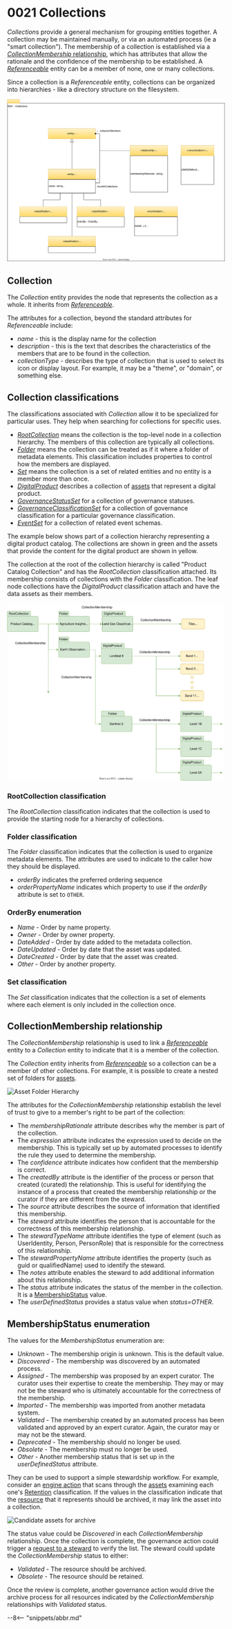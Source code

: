 <!-- SPDX-License-Identifier: CC-BY-4.0 -->
<!-- Copyright Contributors to the Egeria project. -->

# 0021 Collections

*Collection*s provide a general mechanism for grouping entities together.  A collection may be maintained manually, or via an automated process (ie a "smart collection").  The membership of a collection is established via a [*CollectionMembership* relationship](#collectionmembership-relationship), which has attributes that allow the rationale and the confidence of the membership to be established. A [*Referenceable*](/types/0/0010-Base-Model) entity can be a member of none, one or many collections.  

Since a collection is a *Referenceable* entity, collections can be organized into hierarchies - like a directory structure on the filesystem.


![UML](0021-Collections.svg)

## Collection

The *Collection* entity provides the node that represents the collection as a whole.  It inherits from [*Referenceable*](/types/0/0010-Base-Model).

The attributes for a collection, beyond the standard attributes for *Referenceable* include:

* *name* - this is the display name for the collection
* *description* - this is the text that describes the characteristics of the members that are to be found in the collection.
* *collectionType* - describes the type of collection that is used to select its icon or display layout.  For example, it may be a "theme", or "domain", or something else.

## Collection classifications

The classifications associated with *Collection* allow it to be specialized for particular uses.  They help when searching for collections for specific uses.

* [*RootCollection*](#root-collection-classification) means the collection is the top-level node in a collection hierarchy.  The members of this collection are typically all collections.
* [*Folder*](#folder-classification) means the collection can be treated as if it where a folder of metadata elements.  This classification includes properties to control how the members are displayed.
* [*Set*](#set-classification) means the collection is a set of related entities and no entity is a member more than once.
* [*DigitalProduct*](/types/7/0710-Digital-Service) describes a collection of [assets](/concepts/asset) that represent a digital product.
* [*GovernanceStatusSet*](/types/4/0421-Governance-Classification-Levels) for a collection of governance statuses.
* [*GovernanceClassificationSet*](/types/4/0421-Governance-Classification-Levels) for a collection of governance classification for a particular governance classification.
* [*EventSet*](/types/5/0421-Governance-Classification-Levels) for a collection of related event schemas.

The example below shows part of a collection hierarchy representing a digital product catalog.  The collections are shown in green and the assets that provide the content for the digital product are shown in yellow.

The collection at the root of the collection hierarchy is called "Product Catalog Collection" and has the *RootCollection* classification attached.  Its membership consists of collections with the *Folder* classification.  The leaf node collections have the *DigitalProduct* classification attach and have the data assets as their members.

![Collection Hierarchy](collection-hierarchy-example.svg)

### RootCollection classification

The *RootCollection* classification indicates that the collection is used to provide the starting node for a hierarchy of collections.

### Folder classification

The *Folder* classification indicates that the collection is used to organize metadata elements.  The attributes are used to indicate to the caller how they should be displayed.

* *orderBy* indicates the preferred ordering sequence
* *orderPropertyName* indicates which property to use if the *orderBy* attribute is set to `OTHER`.

### OrderBy enumeration

* *Name* - Order by name property.
* *Owner* - Order by owner property.
* *DateAdded* - Order by date added to the metadata collection.
* *DateUpdated* - Order by date that the asset was updated.
* *DateCreated* - Order by date that the asset was created.
* *Other* - Order by another property.

### Set classification

The *Set* classification indicates that the collection is a set of elements where each element is only included in the collection once.

## CollectionMembership relationship

The *CollectionMembership* relationship is used to link a [*Referenceable*](/types/0/0010-Base-Model) entity to a *Collection* entity to indicate that it is a member of the collection.

The *Collection* entity inherits from [*Referenceable*](/types/0/0010-Base-Model) so a collection can be a member of other collections.  For example, it is possible to create a nested set of folders for [assets](/concepts/assets).

![Asset Folder Hierarchy](asset-folder-hierarchy.svg)

The attributes for the *CollectionMembership* relationship establish the level of trust to give to a member's right to be part of the collection:

* The *membershipRationale* attribute describes why the member is part of the collection.
* The *expression* attribute indicates the expression used to decide on the membership.  This is typically set up by automated processes to identify the rule they used to determine the membership.
* The *confidence* attribute indicates how confident that the membership is correct.
* The *createdBy* attribute is the identifier of the process or person that created (curated) the relationship.  This is useful for identifying the instance of a process that created the membership relationship or the curator if they are different from the steward.
* The *source* attribute describes the source of information that identified this membership.
* The *steward* attribute identifies the person that is accountable for the correctness of this membership relationship.
* The *stewardTypeName* attribute identifies the type of element (such as UserIdentity, Person, PersonRole) that is responsible for the correctness of this relationship.
* The *stewardPropertyName* attribute identifies the property (such as guid or qualifiedName) used to identify the steward.
* The *notes* attribute enables the steward to add additional information about this relationship.
* The *status* attribute indicates the status of the member in the collection.  It is a [MembershipStatus](#membershipstatus-enumeration) value.
* The *userDefinedStatus* provides a status value when *status=OTHER*.

## MembershipStatus enumeration

The values for the *MembershipStatus* enumeration are:

* *Unknown* - The membership origin is unknown. This is the default value.
* *Discovered* - The membership was discovered by an automated process.
* *Assigned* - The membership was proposed by an expert curator.  The curator uses their expertise to create the membership. They may or may not be the steward who is ultimately accountable for the correctness of the membership.
* *Imported* - The membership was imported from another metadata system.
* *Validated* - The membership created by an automated process has been validated and approved by an expert curator.  Again, the curator may or may not be the steward.
* *Deprecated* - The membership should no longer be used.
* *Obsolete* - The membership must no longer be used.
* *Other* - Another membership status that is set up in the *userDefinedStatus* attribute.

They can be used to support a simple stewardship workflow.  For example, consider an [engine action](/concepts/engine-action) that scans through the [assets](/concepts/asset) examining each one's [Retention](/types/4/0422-Governance-Action-Classifications) classification.  If the values in the classification indicate that the [resource](/concepts/resource) that it represents should be archived, it may link the asset into a collection.

![Candidate assets for archive](archive-candidate-collection.svg)

The status value could be *Discovered* in each *CollectionMembership* relationship.  Once the collection is complete, the governance action could trigger a [request to a steward](/types/1/0137-Actions) to verify the list.  The steward could update the *CollectionMembership* status to either:

* *Validated* - The resource should be archived.
* *Obsolete* - The resource should be retained.

Once the review is complete, another governance action would drive the archive process for all resources indicated by the *CollectionMembership* relationships with *Validated* status.

--8<-- "snippets/abbr.md"
